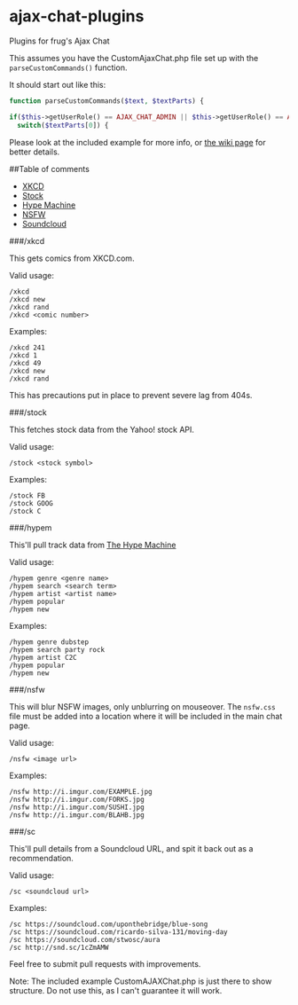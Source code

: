 ajax-chat-plugins
=================

Plugins for frug's Ajax Chat

This assumes you have the CustomAjaxChat.php file set up with the `parseCustomCommands()` function.

It should start out like this:

```php
function parseCustomCommands($text, $textParts) {

if($this->getUserRole() == AJAX_CHAT_ADMIN || $this->getUserRole() == AJAX_CHAT_MODERATOR || $this->getUserRole() == AJAX_CHAT_USER || $this->getUserRole() == AJAX_CHAT_GUEST) {
  switch($textParts[0]) {
```

Please look at the included example for more info, or [the wiki page](https://github.com/Frug/AJAX-Chat/wiki/Custom-irc-style-commands#server-side) for better details.

##Table of comments

* [XKCD](#xkcd)
* [Stock](#stock)
* [Hype Machine](#hypem)
* [NSFW](#nsfw)
* [Soundcloud](#sc)

###/xkcd

This gets comics from XKCD.com.


Valid usage:

    /xkcd
    /xkcd new
    /xkcd rand
    /xkcd <comic number>

Examples:

    /xkcd 241
    /xkcd 1
    /xkcd 49
    /xkcd new
    /xkcd rand

This has precautions put in place to prevent severe lag from 404s.

###/stock

This fetches stock data from the Yahoo! stock API. 

Valid usage:
    
    /stock <stock symbol>

Examples:

    /stock FB
    /stock GOOG
    /stock C

###/hypem

This'll pull track data from [The Hype Machine](http://hypem.com)

Valid usage:

    /hypem genre <genre name>
    /hypem search <search term>
    /hypem artist <artist name>
    /hypem popular
    /hypem new

Examples:

    /hypem genre dubstep
    /hypem search party rock
    /hypem artist C2C
    /hypem popular
    /hypem new

###/nsfw

This will blur NSFW images, only unblurring on mouseover. The `nsfw.css` file must be added into a location where it will be included in the main chat page. 

Valid usage:

    /nsfw <image url>
    
Examples:

    /nsfw http://i.imgur.com/EXAMPLE.jpg
    /nsfw http://i.imgur.com/FORKS.jpg
    /nsfw http://i.imgur.com/SUSHI.jpg
    /nsfw http://i.imgur.com/BLAHB.jpg
    
###/sc

This'll pull details from a Soundcloud URL, and spit it back out as a recommendation.

Valid usage:

    /sc <soundcloud url>
    
Examples:

    /sc https://soundcloud.com/uponthebridge/blue-song
    /sc https://soundcloud.com/ricardo-silva-131/moving-day
    /sc https://soundcloud.com/stwosc/aura
    /sc http://snd.sc/1cZmAMW

Feel free to submit pull requests with improvements.

Note: The included example CustomAJAXChat.php is just there to show structure. Do not use this, as I can't guarantee it will work. 
